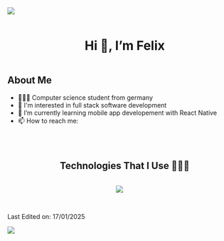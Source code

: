 
<!--horizontal divider(gradiant)-->
<img src="https://user-images.githubusercontent.com/73097560/115834477-dbab4500-a447-11eb-908a-139a6edaec5c.gif">

<!--h1 without bottom border-->
<div id="user-content-toc">
  <ul align="center">
    <summary><h1 style="display: inline-block">Hi 👋, I’m Felix</h1></summary>
  </ul>
</div>

<h2>About Me</h2>

- 👨🏼‍🎓 Computer science student from germany
- 👀 I'm interested in full stack software development
- 📱 I’m currently learning mobile app developement with React Native
- 📫 How to reach me:

<br>

<!--h1 without bottom border-->
<div id="user-content-toc">
  <ul align="center">
    <summary><h2 style="display: inline-block">Technologies That I Use 👨🏻‍💻</h2></summary>
  </ul>
</div>
<!--tech stack icons-->
<p align="center">
  <a href="https://skillicons.dev">
    <img src="https://skillicons.dev/icons?i=discord,vscode,git,figma,html,css,js,py,nodejs,vuejs,react,express,java,postgres,unity,cs,dotnet&perline=14" />
  </a>
</p>

<br>

Last Edited on: 17/01/2025

<!--horizontal divider(gradiant)-->
<img src="https://user-images.githubusercontent.com/73097560/115834477-dbab4500-a447-11eb-908a-139a6edaec5c.gif">

<!---
felixgahler/felixgahler is a ✨ special ✨ repository because its `README.md` (this file) appears on your GitHub profile.
You can click the Preview link to take a look at your changes.
--->
